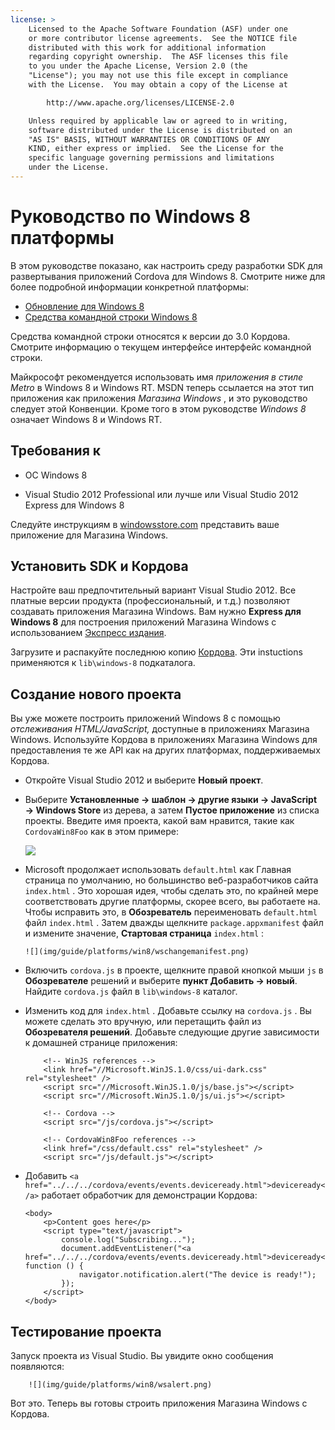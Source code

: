 ```yaml
---
license: >
    Licensed to the Apache Software Foundation (ASF) under one
    or more contributor license agreements.  See the NOTICE file
    distributed with this work for additional information
    regarding copyright ownership.  The ASF licenses this file
    to you under the Apache License, Version 2.0 (the
    "License"); you may not use this file except in compliance
    with the License.  You may obtain a copy of the License at

        http://www.apache.org/licenses/LICENSE-2.0

    Unless required by applicable law or agreed to in writing,
    software distributed under the License is distributed on an
    "AS IS" BASIS, WITHOUT WARRANTIES OR CONDITIONS OF ANY
    KIND, either express or implied.  See the License for the
    specific language governing permissions and limitations
    under the License.
---
```


# Руководство по Windows 8 платформы

В этом руководстве показано, как настроить среду разработки SDK для развертывания приложений Cordova для Windows 8. Смотрите ниже для более подробной информации конкретной платформы:

*   <a href="upgrading.html">Обновление для Windows 8</a>
*   <a href="tools.html">Средства командной строки Windows 8</a>

Средства командной строки относятся к версии до 3.0 Кордова. Смотрите информацию о текущем интерфейсе интерфейс командной строки.

Майкрософт рекомендуется использовать имя *приложения в стиле Metro* в Windows 8 и Windows RT. MSDN теперь ссылается на этот тип приложения как приложения *Магазина Windows* , и это руководство следует этой Конвенции. Кроме того в этом руководстве *Windows 8* означает Windows 8 и Windows RT.

## Требования к

*   ОС Windows 8

*   Visual Studio 2012 Professional или лучше или Visual Studio 2012 Express для Windows 8

Следуйте инструкциям в [windowsstore.com][1] представить ваше приложение для Магазина Windows.

 [1]: http://www.windowsstore.com/

## Установить SDK и Кордова

Настройте ваш предпочтительный вариант Visual Studio 2012. Все платные версии продукта (профессиональный, и т.д.) позволяют создавать приложения Магазина Windows. Вам нужно **Express для Windows 8** для построения приложений Магазина Windows с использованием [Экспресс издания][2].

 [2]: http://www.microsoft.com/visualstudio/eng/products/visual-studio-express-products

Загрузите и распакуйте последнюю копию [Кордова][3]. Эти instuctions применяются к `lib\windows-8` подкаталога.

 [3]: http://phonegap.com/download

## Создание нового проекта

Вы уже можете построить приложений Windows 8 с помощью *отслеживания HTML/JavaScript,* доступные в приложениях Магазина Windows. Используйте Кордова в приложениях Магазина Windows для предоставления те же API как на других платформах, поддерживаемых Кордова.

*   Откройте Visual Studio 2012 и выберите **Новый проект**.

*   Выберите **Установленные → шаблон → другие языки → JavaScript → Windows Store** из дерева, а затем **Пустое приложение** из списка проекты. Введите имя проекта, какой вам нравится, такие как `CordovaWin8Foo` как в этом примере:
    
    ![][4]

*   Microsoft продолжает использовать `default.html` как Главная страница по умолчанию, но большинство веб-разработчиков сайта `index.html` . Это хорошая идея, чтобы сделать это, по крайней мере соответствовать другие платформы, скорее всего, вы работаете на. Чтобы исправить это, в **Обозреватель** переименовать `default.html` файл `index.html` . Затем дважды щелкните `package.appxmanifest` файл и измените значение, **Стартовая страница** `index.html` :
    
        ![](img/guide/platforms/win8/wschangemanifest.png)
        

*   Включить `cordova.js` в проекте, щелкните правой кнопкой мыши `js` в **Обозревателе** решений и выберите **пункт Добавить → новый**. Найдите `cordova.js` файл в `lib\windows-8` каталог.

*   Изменить код для `index.html` . Добавьте ссылку на `cordova.js` . Вы можете сделать это вручную, или перетащить файл из **Обозревателя решений**. Добавьте следующие другие зависимости к домашней странице приложения:
    
            <!-- WinJS references -->
            <link href="//Microsoft.WinJS.1.0/css/ui-dark.css" rel="stylesheet" />
            <script src="//Microsoft.WinJS.1.0/js/base.js"></script>
            <script src="//Microsoft.WinJS.1.0/js/ui.js"></script>
        
            <!-- Cordova -->
            <script src="/js/cordova.js"></script>
        
            <!-- CordovaWin8Foo references -->
            <link href="/css/default.css" rel="stylesheet" />
            <script src="/js/default.js"></script>
        

*   Добавить `<a href="../../../cordova/events/events.deviceready.html">deviceready</a>` работает обработчик для демонстрации Кордова:
    
        <body>
            <p>Content goes here</p>
            <script type="text/javascript">
                console.log("Subscribing...");
                document.addEventListener("<a href="../../../cordova/events/events.deviceready.html">deviceready</a>", function () {
                    navigator.notification.alert("The device is ready!");
                });
            </script>
        </body>
        

 [4]: img/guide/platforms/win8/wsnewproject.png

## Тестирование проекта

Запуск проекта из Visual Studio. Вы увидите окно сообщения появляются:

        ![](img/guide/platforms/win8/wsalert.png)
    

Вот это. Теперь вы готовы строить приложения Магазина Windows с Кордова.